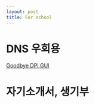 ```yaml
---
layout: post
title: For school
---
```


# DNS 우회용
[Goodbye DPI GUI](https://github.com/Include-sys/GUI-for-GoodbyeDPI/releases/download/v1.0.5/GUI_For_GoodbyeDPI_64Bit.zip)

# 자기소개서, 생기부
